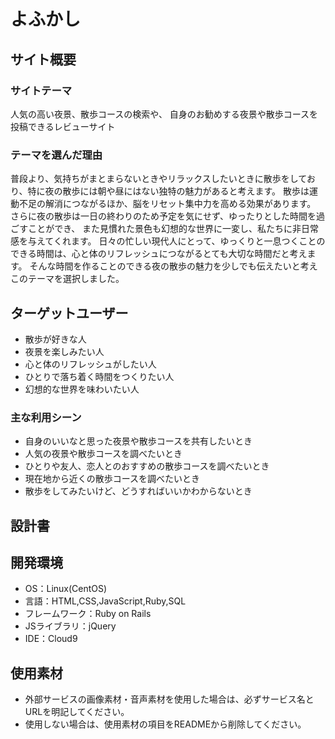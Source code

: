# よふかし

## サイト概要
### サイトテーマ
人気の高い夜景、散歩コースの検索や、
自身のお勧めする夜景や散歩コースを投稿できるレビューサイト

### テーマを選んだ理由
普段より、気持ちがまとまらないときやリラックスしたいときに散歩をしており、特に夜の散歩には朝や昼にはない独特の魅力があると考えます。
散歩は運動不足の解消につながるほか、脳をリセット集中力を高める効果があります。
さらに夜の散歩は一日の終わりのため予定を気にせず、ゆったりとした時間を過ごすことができ、
また見慣れた景色も幻想的な世界に一変し、私たちに非日常感を与えてくれます。
日々の忙しい現代人にとって、ゆっくりと一息つくことのできる時間は、心と体のリフレッシュにつながるとても大切な時間だと考えます。
そんな時間を作ることのできる夜の散歩の魅力を少しでも伝えたいと考えこのテーマを選択しました。

## ターゲットユーザー
- 散歩が好きな人
- 夜景を楽しみたい人
- 心と体のリフレッシュがしたい人
- ひとりで落ち着く時間をつくりたい人
- 幻想的な世界を味わいたい人

### 主な利用シーン
- 自身のいいなと思った夜景や散歩コースを共有したいとき
- 人気の夜景や散歩コースを調べたいとき
- ひとりや友人、恋人とのおすすめの散歩コースを調べたいとき
- 現在地から近くの散歩コースを調べたいとき
- 散歩をしてみたいけど、どうすればいいかわからないとき

## 設計書


## 開発環境
- OS：Linux(CentOS)
- 言語：HTML,CSS,JavaScript,Ruby,SQL
- フレームワーク：Ruby on Rails
- JSライブラリ：jQuery
- IDE：Cloud9

## 使用素材
- 外部サービスの画像素材・音声素材を使用した場合は、必ずサービス名とURLを明記してください。
- 使用しない場合は、使用素材の項目をREADMEから削除してください。